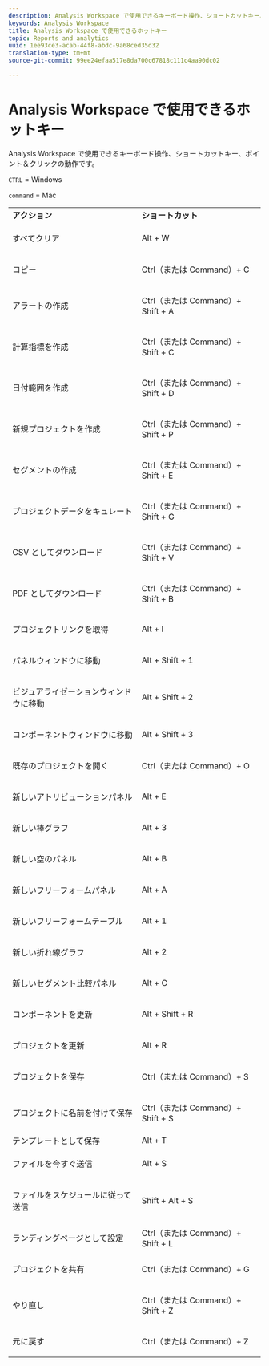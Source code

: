```yaml
---
description: Analysis Workspace で使用できるキーボード操作、ショートカットキー、ポイント＆クリックの動作です。
keywords: Analysis Workspace
title: Analysis Workspace で使用できるホットキー
topic: Reports and analytics
uuid: 1ee93ce3-acab-44f8-abdc-9a68ced35d32
translation-type: tm+mt
source-git-commit: 99ee24efaa517e8da700c67818c111c4aa90dc02

---
```



# Analysis Workspace で使用できるホットキー

Analysis Workspace で使用できるキーボード操作、ショートカットキー、ポイント＆クリックの動作です。

`CTRL` = Windows

`command` = Mac

<table id="table_01F961F4F7E644E682B8A95B44F14FEE"> 
 <tbody> 
  <tr> 
   <td> <b> アクション</b> </td> 
   <td> <b> ショートカット</b> </td> 
  </tr> 
  <tr> 
   <td colname="col1"> <p>すべてクリア </p> </td> 
   <td colname="col2"> <p>Alt + W </p> </td> 
  </tr> 
  <tr> 
   <td colname="col1"> <p>コピー </p> </td> 
   <td colname="col2"> <p>Ctrl（または Command）+ C </p> </td> 
  </tr> 
  <tr> 
   <td colname="col1"> <p>アラートの作成 </p> </td> 
   <td colname="col2"> <p>Ctrl（または Command）+ Shift + A </p> </td> 
  </tr> 
  <tr> 
   <td> <p> 計算指標を作成 </p> </td> 
   <td> <p> Ctrl（または Command）+ Shift + C </p> </td> 
  </tr> 
  <tr> 
   <td colname="col1"> <p> 日付範囲を作成 </p> </td> 
   <td colname="col2"> <p> Ctrl（または Command）+ Shift + D </p> </td> 
  </tr> 
  <tr> 
   <td colname="col1"> <p> 新規プロジェクトを作成 </p> </td> 
   <td colname="col2"> <p> Ctrl（または Command）+ Shift + P </p> </td> 
  </tr> 
  <tr> 
   <td colname="col1"> <p> セグメントの作成 </p> </td> 
   <td colname="col2"> <p> Ctrl（または Command）+ Shift + E </p> </td> 
  </tr> 
  <tr> 
   <td colname="col1"> <p>プロジェクトデータをキュレート </p> </td> 
   <td colname="col2"> <p>Ctrl（または Command）+ Shift + G </p> </td> 
  </tr> 
  <tr> 
   <td colname="col1"> <p> CSV としてダウンロード </p> </td> 
   <td colname="col2"> <p>Ctrl（または Command）+ Shift + V </p> </td> 
  </tr> 
  <tr> 
   <td colname="col1"> <p>PDF としてダウンロード </p> </td> 
   <td colname="col2"> <p>Ctrl（または Command）+ Shift + B </p> </td> 
  </tr> 
  <tr> 
   <td colname="col1"> <p>プロジェクトリンクを取得 </p> </td> 
   <td colname="col2"> <p>Alt + l </p> </td> 
  </tr> 
  <tr> 
   <td colname="col1"> <p>パネルウィンドウに移動 </p> </td> 
   <td colname="col2"> <p>Alt + Shift + 1 </p> </td> 
  </tr> 
  <tr> 
   <td colname="col1"> <p>ビジュアライゼーションウィンドウに移動 </p> </td> 
   <td colname="col2"> <p>Alt + Shift + 2 </p> </td> 
  </tr> 
  <tr> 
   <td colname="col1"> <p>コンポーネントウィンドウに移動 </p> </td> 
   <td colname="col2"> <p>Alt + Shift + 3 </p> </td> 
  </tr> 
  <tr> 
   <td> <p> 既存のプロジェクトを開く </p> </td> 
   <td> <p> Ctrl（または Command）+ O </p> </td> 
  </tr> 
  <tr> 
   <td colname="col1"> <p>新しいアトリビューションパネル </p> </td> 
   <td colname="col2"> <p>Alt + E </p> </td> 
  </tr> 
  <tr> 
   <td colname="col1"> <p>新しい棒グラフ </p> </td> 
   <td colname="col2"> <p>Alt + 3 </p> </td> 
  </tr> 
  <tr> 
   <td colname="col1"> <p>新しい空のパネル </p> </td> 
   <td colname="col2"> <p>Alt + B </p> </td> 
  </tr> 
  <tr> 
   <td colname="col1"> <p>新しいフリーフォームパネル </p> </td> 
   <td colname="col2"> <p>Alt + A </p> </td> 
  </tr> 
  <tr> 
   <td colname="col1"> <p>新しいフリーフォームテーブル </p> </td> 
   <td colname="col2"> <p>Alt + 1 </p> </td> 
  </tr> 
  <tr> 
   <td colname="col1"> <p>新しい折れ線グラフ </p> </td> 
   <td colname="col2"> <p>Alt + 2 </p> </td> 
  </tr> 
  <tr> 
   <td colname="col1"> <p> 新しいセグメント比較パネル </p> </td> 
   <td colname="col2"> <p>Alt + C </p> </td> 
  </tr> 
  <tr> 
   <td colname="col1"> <p>コンポーネントを更新 </p> </td> 
   <td colname="col2"> <p>Alt + Shift + R </p> </td> 
  </tr> 
  <tr> 
   <td colname="col1"> <p>プロジェクトを更新 </p> </td> 
   <td colname="col2"> <p>Alt + R </p> </td> 
  </tr> 
  <tr> 
   <td> <p> プロジェクトを保存 </p> </td> 
   <td> <p> Ctrl（または Command）+ S </p> </td> 
  </tr> 
  <tr> 
   <td> <p> プロジェクトに名前を付けて保存 </p> </td> 
   <td> <p> Ctrl（または Command）+ Shift + S </p> </td> 
  </tr> 
  <tr> 
   <td colname="col1"> テンプレートとして保存 </td> 
   <td colname="col2"> Alt + T </td> 
  </tr> 
  <tr> 
   <td colname="col1"> <p>ファイルを今すぐ送信 </p> </td> 
   <td colname="col2"> <p>Alt + S </p> </td> 
  </tr> 
  <tr> 
   <td> <p> ファイルをスケジュールに従って送信 </p> </td> 
   <td> <p>Shift + Alt + S </p> </td> 
  </tr> 
  <tr> 
   <td colname="col1"> <p>ランディングページとして設定 </p> </td> 
   <td colname="col2"> Ctrl（または Command）+ Shift + L </td> 
  </tr> 
  <tr> 
   <td> <p> プロジェクトを共有 </p> </td> 
   <td> <p> Ctrl（または Command）+ G </p> </td> 
  </tr> 
  <tr> 
   <td colname="col1"> <p>やり直し </p> </td> 
   <td colname="col2"> <p>Ctrl（または Command）+ Shift + Z </p> </td> 
  </tr> 
  <tr> 
   <td> <p>元に戻す </p> </td> 
   <td> <p>Ctrl（または Command）+ Z </p> </td> 
  </tr> 
 </tbody> 
</table>

